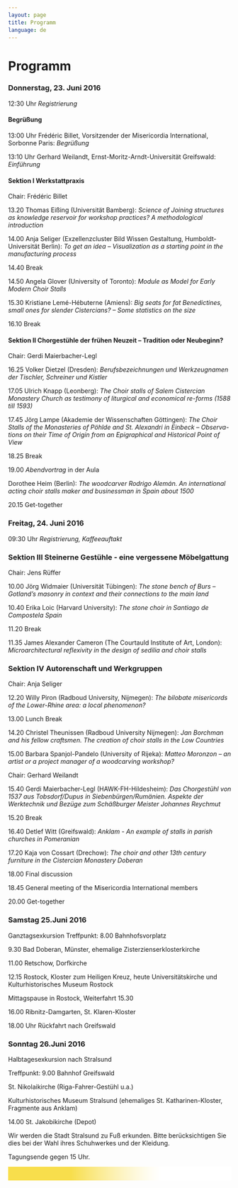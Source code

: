 ```yaml
---
layout: page
title: Programm
language: de
---
```


# Programm


### Donnerstag, 23. Juni 2016

12:30 Uhr  *Registrierung*

#### Begrüßung

13:00 Uhr  Frédéric Billet, Vorsitzender der Misericordia International, Sorbonne Paris: *Begrüßung*

13:10 Uhr  Gerhard Weilandt, Ernst-Moritz-Arndt-Universität Greifswald: *Einführung*

#### Sektion I  Werkstattpraxis

Chair: Frédéric Billet

13.20	Thomas Eißing (Universität Bamberg): *Science of Joining structures as knowledge reservoir for workshop practices? A methodological introduction*

14.00	Anja Seliger (Exzellenzcluster Bild Wissen Gestaltung, Humboldt-Universität Berlin): *To get an idea – Visualization as a starting point in the manufacturing process*

14.40			Break

14.50		Angela Glover (University of Toronto): *Module as Model for Early Modern Choir Stalls*

15.30		Kristiane Lemé-Hébuterne (Amiens): *Big seats for fat Benedictines, small ones for slender Cistercians? – Some statistics on the size*

16.10		Break

#### Sektion II 	 Chorgestühle der frühen Neuzeit –  Tradition oder Neubeginn?

Chair: Gerdi Maierbacher-Legl

16.25	Volker Dietzel (Dresden): *Berufsbezeichnungen und Werkzeugnamen der Tischler, Schreiner und Kistler*

17.05	Ulrich Knapp (Leonberg): *The Choir stalls of Salem Cistercian Monastery Church as testimony of liturgical and economical re-forms (1588 till 1593)*

17.45	Jörg Lampe (Akademie der Wissenschaften Göttingen): *The Choir Stalls of the Monasteries of Pöhlde and St. Alexandri in Einbeck – Observa-tions on their Time of Origin from an Epigraphical and Historical Point of View*

18.25		Break

19.00 			*Abendvortrag* in der Aula

Dorothee Heim (Berlin): *The woodcarver Rodrigo Alemán. An international acting choir stalls maker and businessman in Spain about 1500*

20.15 			Get-together



### Freitag, 24. Juni 2016

09:30 Uhr  *Registrierung, Kaffeeauftakt*

### Sektion III 	Steinerne Gestühle - eine vergessene Möbelgattung
Chair: Jens Rüffer

10.00 Jörg Widmaier (Universität Tübingen): *The stone bench of Burs – Gotland’s masonry in context and their connections to the main land*

10.40		Erika Loic (Harvard University): *The stone choir in Santiago de Compostela Spain*

11.20			Break

11.35 	James Alexander Cameron (The Courtauld Institute of Art, London): *Microarchitectural reflexivity in the design of sedilia and choir stalls*

### Sektion IV 	Autorenschaft und Werkgruppen
Chair: Anja Seliger

12.20	Willy Piron (Radboud University, Nijmegen): *The bilobate misericords of the Lower-Rhine area: a local phenomenon?*

13.00	 		Lunch Break

14.20	Christel Theunissen (Radboud University Nijmegen): *Jan Borchman and his fellow craftsmen. The creation of choir stalls in the Low Countries*

15.00	Barbara Spanjol-Pandelo (University of Rijeka): *Matteo Moronzon – an artist or a project manager of a woodcarving workshop?*

Chair: Gerhard Weilandt

15.40 Gerdi Maierbacher-Legl (HAWK-FH-Hildesheim): *Das Chorgestühl von 1537 aus Tobsdorf/Dupus in Siebenbürgen/Rumänien.
Aspekte der Werktechnik und Bezüge zum Schäßburger Meister Johannes Reychmut*

15.20			Break

16.40	Detlef Witt (Greifswald): *Anklam - An example of stalls in parish churches in Pomeranian*

17.20	Kaja von Cossart (Drechow): *The choir and other 13th century furniture in the Cistercian Monastery Doberan*


18.00		 	Final discussion

18.45 	General meeting of the Misericordia International members

20.00   Get-together


### Samstag 25.Juni 2016
Ganztagsexkursion
Treffpunkt:	8.00  Bahnhofsvorplatz

9.30	Bad Doberan, Münster, ehemalige Zisterzienserklosterkirche

11.00	Retschow, Dorfkirche

12.15	Rostock, Kloster zum Heiligen Kreuz, heute Universitätskirche und Kulturhistorisches Museum Rostock

Mittagspause in Rostock, Weiterfahrt 15.30

16.00 	Ribnitz-Damgarten, St. Klaren-Kloster

18.00 Uhr Rückfahrt nach Greifswald


###	Sonntag 26.Juni 2016

Halbtagesexkursion nach Stralsund

Treffpunkt:	9.00 Bahnhof Greifswald

St. Nikolaikirche (Riga-Fahrer-Gestühl u.a.)

Kulturhistorisches Museum Stralsund (ehemaliges St. Katharinen-Kloster, Fragmente aus Anklam)

14.00 St. Jakobikirche (Depot)

Wir werden die Stadt Stralsund zu Fuß erkunden. Bitte berücksichtigen Sie dies bei der Wahl ihres Schuhwerkes und der Kleidung.

Tagungsende gegen 15 Uhr.



![Separator](../images/separator.png)
